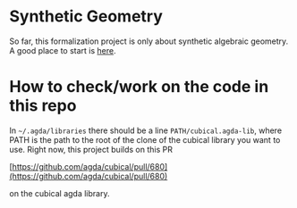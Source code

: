 # Synthetic Geometry
So far, this formalization project is only about synthetic algebraic geometry.
A good place to start is [here](SyntheticGeometry/Spec.lagda.md).

# How to check/work on the code in this repo
In ```~/.agda/libraries``` there should be a line ```PATH/cubical.agda-lib```, where PATH is the path to the root of the clone of the cubical library you want to use.
Right now, this project builds on this PR 

[https://github.com/agda/cubical/pull/680](https://github.com/agda/cubical/pull/680)

on the cubical agda library.